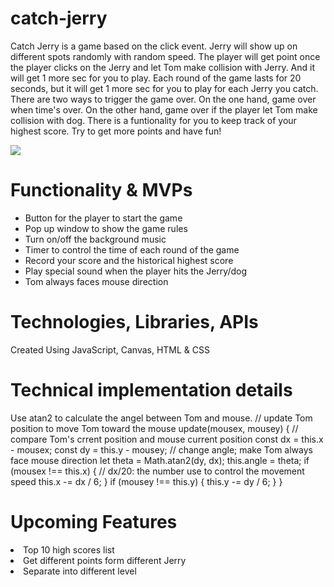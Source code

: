# catch-jerry

Catch Jerry is a game based on the click event. Jerry will show up on different spots randomly with random speed. The player will get point once the player clicks on the Jerry and let Tom make collision with Jerry. And it will get 1 more sec for you to play. Each round of the game lasts for 20 seconds, but it will get 1 more sec for you to play for each Jerry you catch. There are two ways to trigger the game over. On the one hand, game over when time's over. On the other hand, game over if the player let Tom make collision with dog. There is a funtionality for you to keep track of your highest score. Try to get more points and have fun!

<img src="https://github.com/evieeee123/whack_mole/blob/main/img/wireframe.png">

<h1>Functionality & MVPs</h1>

<ul>
    <li>Button for the player to start the game</li>
    <li>Pop up window to show the game rules</li>
    <li>Turn on/off the background music</li>
    <li>Timer to control the time of each round of the game</li>
    <li>Record your score and the historical highest score</li>
    <li>Play special sound when the player hits the Jerry/dog</li>
    <li>Tom always faces mouse direction</li>
</ul>


<h1>Technologies, Libraries, APIs</h1>
Created Using JavaScript, Canvas, HTML & CSS

<h1>Technical implementation details</h1>
Use atan2 to calculate the angel between Tom and mouse.
// update Tom position to move Tom toward the mouse
    update(mousex, mousey) {
        // compare Tom's crrent position and mouse current position
        const dx = this.x - mousex;
        const dy = this.y - mousey;
        // change angle; make Tom always face mouse direction
        let theta = Math.atan2(dy, dx);
        this.angle = theta;
        if (mousex !== this.x) {
            // dx/20: the number use to control the movement speed
            this.x -= dx / 6;
        }
        if (mousey !== this.y) {
            this.y -= dy / 6;
        }
    }

<h1>Upcoming Features</h1>
    <li>Top 10 high scores list</li>
    <li>Get different points form different Jerry</li>
    <li>Separate into different level</li>
